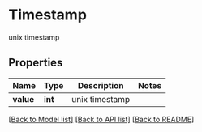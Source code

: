 # Timestamp

unix timestamp

## Properties
Name | Type | Description | Notes
------------ | ------------- | ------------- | -------------
**value** | **int** | unix timestamp | 

[[Back to Model list]](../README.md#documentation-for-models) [[Back to API list]](../README.md#documentation-for-api-endpoints) [[Back to README]](../README.md)



